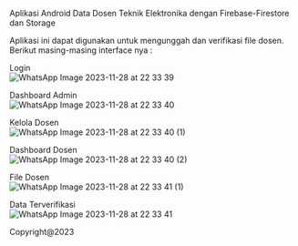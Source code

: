 Aplikasi Android Data Dosen Teknik Elektronika dengan Firebase-Firestore dan Storage

Aplikasi ini dapat digunakan untuk mengunggah dan verifikasi file dosen. Berikut masing-masing interface nya :

Login <br>
![WhatsApp Image 2023-11-28 at 22 33 39](https://github.com/Wahyunianti/Aplikasi-Verifikasi-Berkas-Dosen/assets/122524103/f3066e7e-4845-49e0-9ec6-f1a05ed7edd4.png)

Dashboard Admin<br>
![WhatsApp Image 2023-11-28 at 22 33 40](https://github.com/Wahyunianti/Aplikasi-Verifikasi-Berkas-Dosen/assets/122524103/2d192997-c57f-4dab-9fbd-19b3d2309d99.png)

Kelola Dosen<br>
![WhatsApp Image 2023-11-28 at 22 33 40 (1)](https://github.com/Wahyunianti/Aplikasi-Verifikasi-Berkas-Dosen/assets/122524103/a3263dfb-a1fc-4bf6-bc6b-d41976aab24b.png)

Dashboard Dosen<br>
![WhatsApp Image 2023-11-28 at 22 33 40 (2)](https://github.com/Wahyunianti/Aplikasi-Verifikasi-Berkas-Dosen/assets/122524103/20ed7861-2fb1-4c3e-9021-3bdb9866281c.png)

File Dosen<br>
![WhatsApp Image 2023-11-28 at 22 33 41 (1)](https://github.com/Wahyunianti/Aplikasi-Verifikasi-Berkas-Dosen/assets/122524103/53e4ab4c-362e-4ee7-9f7e-efc0594c2b58.png)

Data Terverifikasi<br>
![WhatsApp Image 2023-11-28 at 22 33 41](https://github.com/Wahyunianti/Aplikasi-Verifikasi-Berkas-Dosen/assets/122524103/8a0e8cf6-01f8-4cce-b271-5e8573daddef.png)

Copyright@2023
